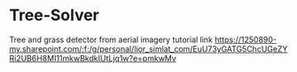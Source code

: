 # Tree-Solver
Tree and grass detector from aerial imagery
tutorial link
https://1250890-my.sharepoint.com/:f:/g/personal/lior_simlat_com/EuU73yGATG5ChcUGeZYRi2UB6H8MI11mkwBkdkIUtLjq1w?e=pmkwMv
